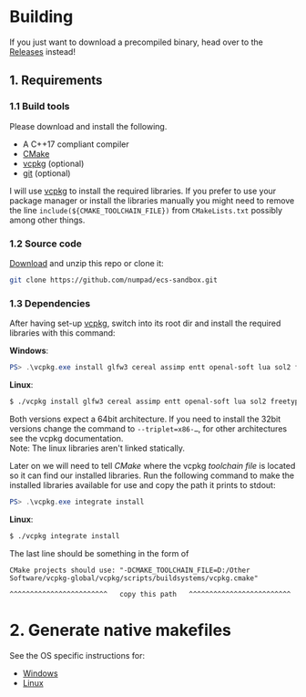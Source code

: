 # Building

If you just want to download a precompiled binary, head over to the [Releases](https://github.com/numpad/ecs-sandbox/releases) instead!

## 1. Requirements


### 1.1 Build tools
Please download and install the following.
 - A C++17 compliant compiler
 - [CMake](https://cmake.org/)
 - [vcpkg](https://github.com/microsoft/vcpkg) (optional)
 - [git](https://git-scm.com/) (optional)

I will use [vcpkg](https://github.com/microsoft/vcpkg) to install the required libraries.
If you prefer to use your package manager or install the libraries manually you might need
to remove the line `include(${CMAKE_TOOLCHAIN_FILE})` from `CMakeLists.txt` possibly among
other things.


### 1.2 Source code
[Download](https://github.com/numpad/ecs-sandbox/archive/develop.zip) and unzip this repo or clone it:
```bash
git clone https://github.com/numpad/ecs-sandbox.git
```


### 1.3 Dependencies
After having set-up [vcpkg](https://github.com/microsoft/vcpkg), switch into its root dir
and install the required libraries with this command:

**Windows**:
```PowerShell
PS> .\vcpkg.exe install glfw3 cereal assimp entt openal-soft lua sol2 freetype enet fmt --triplet=x64-windows-static
```
**Linux**:
```bash
$ ./vcpkg install glfw3 cereal assimp entt openal-soft lua sol2 freetype enet fmt --triplet=x64-linux
```

Both versions expect a 64bit architecture. If you need to install the 32bit versions change
the command to `--triplet=x86-…`, for other architectures see the vcpkg documentation.  
Note: The linux libraries aren't linked statically.

Later on we will need to tell _CMake_ where the vcpkg _toolchain file_ is located so it can find our installed libraries.
Run the following command to make the installed libraries available for use and copy the path it prints to stdout:
```PowerShell
PS> .\vcpkg.exe integrate install
```
**Linux**:
```bash
$ ./vcpkg integrate install
```
The last line should be something in the form of
```
CMake projects should use: "-DCMAKE_TOOLCHAIN_FILE=D:/Other Software/vcpkg-global/vcpkg/scripts/buildsystems/vcpkg.cmake"
                                                   ^^^^^^^^^^^^^^^^^^^^^^^^   copy this path   ^^^^^^^^^^^^^^^^^^^^^^^^^
```

# 2. Generate native makefiles
See the OS specific instructions for:
- [Windows](build_windows.md)
- [Linux](build_linux.md)
